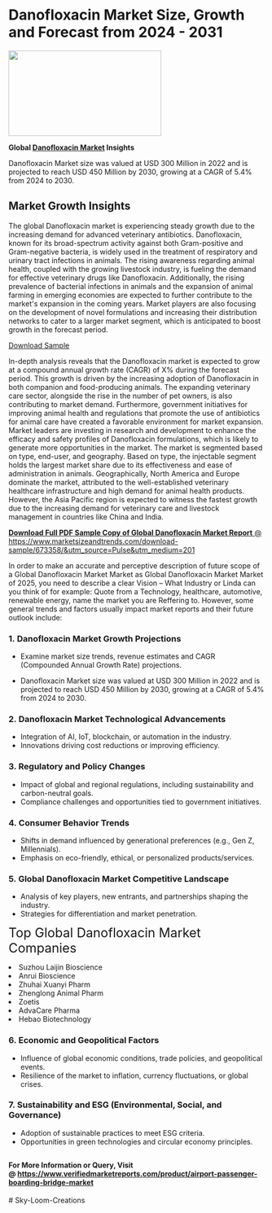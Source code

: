 <H1>Danofloxacin Market Size, Growth and Forecast from 2024 - 2031</H1><img class="aligncenter size-medium wp-image-584254" src="https://thirdeyenews.in/wp-content/uploads/2024/09/Global-Market-Research-300x168.jpeg" alt="" width="300" height="168" /><p><strong>Global&nbsp;<a href="https://www.marketsizeandtrends.com/download-sample/673358/&amp;utm_source=Pulse&amp;utm_medium=201">Danofloxacin Market</a> Insights</strong></p><p>Danofloxacin Market size was valued at USD 300 Million in 2022 and is projected to reach USD 450 Million by 2030, growing at a CAGR of 5.4% from 2024 to 2030.</p><p><h2>Market Growth Insights</h2> <p>The global Danofloxacin market is experiencing steady growth due to the increasing demand for advanced veterinary antibiotics. Danofloxacin, known for its broad-spectrum activity against both Gram-positive and Gram-negative bacteria, is widely used in the treatment of respiratory and urinary tract infections in animals. The rising awareness regarding animal health, coupled with the growing livestock industry, is fueling the demand for effective veterinary drugs like Danofloxacin. Additionally, the rising prevalence of bacterial infections in animals and the expansion of animal farming in emerging economies are expected to further contribute to the market's expansion in the coming years. Market players are also focusing on the development of novel formulations and increasing their distribution networks to cater to a larger market segment, which is anticipated to boost growth in the forecast period.</p> <p><a href="#">Download Sample</a></p> <p>In-depth analysis reveals that the Danofloxacin market is expected to grow at a compound annual growth rate (CAGR) of X% during the forecast period. This growth is driven by the increasing adoption of Danofloxacin in both companion and food-producing animals. The expanding veterinary care sector, alongside the rise in the number of pet owners, is also contributing to market demand. Furthermore, government initiatives for improving animal health and regulations that promote the use of antibiotics for animal care have created a favorable environment for market expansion. Market leaders are investing in research and development to enhance the efficacy and safety profiles of Danofloxacin formulations, which is likely to generate more opportunities in the market. The market is segmented based on type, end-user, and geography. Based on type, the injectable segment holds the largest market share due to its effectiveness and ease of administration in animals. Geographically, North America and Europe dominate the market, attributed to the well-established veterinary healthcare infrastructure and high demand for animal health products. However, the Asia Pacific region is expected to witness the fastest growth due to the increasing demand for veterinary care and livestock management in countries like China and India.</p> <p><a href="#"></p><p><span class=""><strong>Download Full PDF Sample Copy of Global Danofloxacin Market Report</strong> @ <a href="https://www.marketsizeandtrends.com/download-sample/673358/&amp;utm_source=Pulse&amp;utm_medium=201" target="_blank">https://www.marketsizeandtrends.com/download-sample/673358/&amp;utm_source=Pulse&amp;utm_medium=201</a></span></p><p>In order to make an accurate and perceptive description of future scope of a Global&nbsp;Danofloxacin Market Market as Global&nbsp;Danofloxacin Market Market of 2025, you need to describe a clear Vision &ndash; What Industry or Linda can you think of for example: Quote from a Technology, healthcare, automotive, renewable energy, name the market you are Reffering to. However, some general trends and factors usually impact market reports and their future outlook include:</p><h3>1.&nbsp;<strong>Danofloxacin Market Growth Projections</strong></h3><ul><li>Examine market size trends, revenue estimates and CAGR (Compounded Annual Growth Rate) projections.</li><li><p>Danofloxacin Market size was valued at USD 300 Million in 2022 and is projected to reach USD 450 Million by 2030, growing at a CAGR of 5.4% from 2024 to 2030.</p></li></ul><h3>2.&nbsp;<strong>Danofloxacin Market Technological Advancements</strong></h3><ul><li>Integration of AI, IoT, blockchain, or automation in the industry.</li><li>Innovations driving cost reductions or improving efficiency.</li></ul><h3>3.&nbsp;<strong>Regulatory and Policy Changes</strong></h3><ul><li>Impact of global and regional regulations, including sustainability and carbon-neutral goals.</li><li>Compliance challenges and opportunities tied to government initiatives.</li></ul><h3>4.&nbsp;<strong>Consumer Behavior Trends</strong></h3><ul><li>Shifts in demand influenced by generational preferences (e.g., Gen Z, Millennials).</li><li>Emphasis on eco-friendly, ethical, or personalized products/services.</li></ul><h3>5.&nbsp;<strong>Global Danofloxacin Market Competitive Landscape</strong></h3><ul><li>Analysis of key players, new entrants, and partnerships shaping the industry.</li><li>Strategies for differentiation and market penetration.</li></ul><p data-pm-slice="1 1 []"><span style="color: inherit; font-family: inherit; font-size: 25px;">Top Global Danofloxacin Market Companies</span></p><div class="" data-test-id=""><p><li>Suzhou Laijin Bioscience</li><li> Anrui Bioscience</li><li> Zhuhai Xuanyi Pharm</li><li> Zhenglong Animal Pharm</li><li> Zoetis</li><li> AdvaCare Pharma</li><li> Hebao Biotechnology</li></p></div><h3>6.&nbsp;<strong>Economic and Geopolitical Factors</strong></h3><ul><li>Influence of global economic conditions, trade policies, and geopolitical events.</li><li>Resilience of the market to inflation, currency fluctuations, or global crises.</li></ul><h3>7.&nbsp;<strong>Sustainability and ESG (Environmental, Social, and Governance)</strong></h3><ul><li>Adoption of sustainable practices to meet ESG criteria.</li><li>Opportunities in green technologies and circular economy principles.</li></ul><h2><strong style="font-size: 14px;">For More Information or Query, Visit @&nbsp;</strong><a style="background-color: #ffffff; font-size: 14px;" href="https://www.marketsizeandtrends.com/report/danofloxacin-market/" target="_blank">https://www.verifiedmarketreports.com/product/airport-passenger-boarding-bridge-market</a></h2># Sky-Loom-Creations
